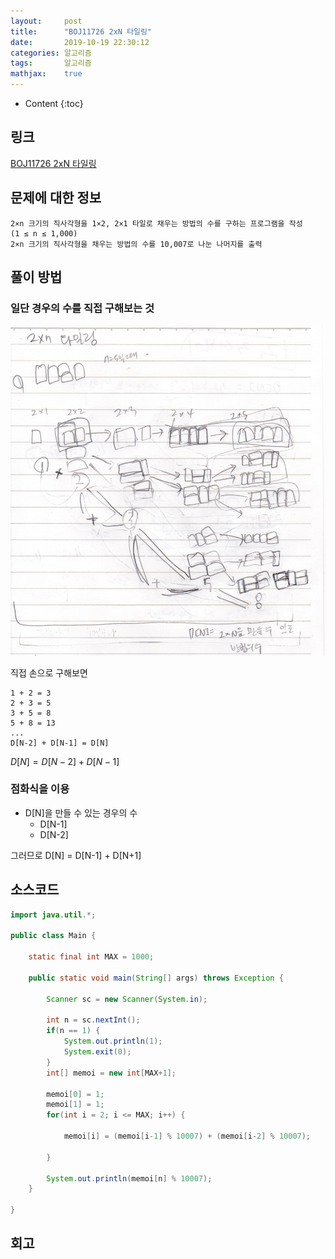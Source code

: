 ```yaml
---
layout:     post
title:      "BOJ11726 2xN 타일링"
date:       2019-10-19 22:30:12
categories: 알고리즘
tags:       알고리즘
mathjax:    true
---
```


* Content
{:toc}

## 링크

[BOJ11726 2xN 타일링](https://www.acmicpc.net/problem/11726)



## 문제에 대한 정보

```
2×n 크기의 직사각형을 1×2, 2×1 타일로 채우는 방법의 수를 구하는 프로그램을 작성
(1 ≤ n ≤ 1,000)
2×n 크기의 직사각형을 채우는 방법의 수를 10,007로 나눈 나머지를 출력
```

## 풀이 방법

### 일단 경우의 수를 직접 구해보는 것

![](/img-in-posts/2019-10-12-BOJ11726-2xN-타일링-1.jpg)

직접 손으로 구해보면
```
1 + 2 = 3
2 + 3 = 5
3 + 5 = 8
5 + 8 = 13
...
D[N-2] + D[N-1] = D[N]
```

$D[N] = D[N-2] + D[N-1]$

### 점화식을 이용

- D[N]을 만들 수 있는 경우의 수
  - D[N-1]
  - D[N-2]

그러므로 D[N] = D[N-1] + D[N+1]

## 소스코드

```java
import java.util.*;

public class Main {

	static final int MAX = 1000;

	public static void main(String[] args) throws Exception {

		Scanner sc = new Scanner(System.in);

		int n = sc.nextInt();
		if(n == 1) {
			System.out.println(1);
			System.exit(0);
		}
		int[] memoi = new int[MAX+1];

		memoi[0] = 1;
		memoi[1] = 1;
		for(int i = 2; i <= MAX; i++) {

			memoi[i] = (memoi[i-1] % 10007) + (memoi[i-2] % 10007);

		}

		System.out.println(memoi[n] % 10007);
	}

}
```

## 회고

